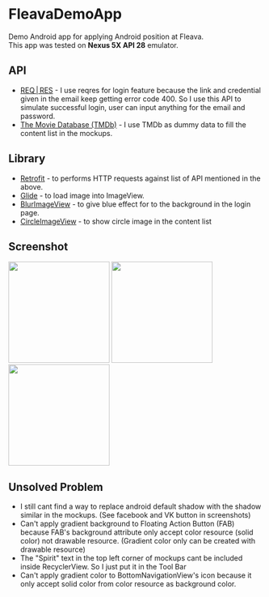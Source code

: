 # FleavaDemoApp
Demo Android app for applying Android position at Fleava.
<br/>This app was tested on <strong>Nexus 5X API 28</strong> emulator.

## API
<ul>
  <li><a href="https://reqres.in/">REQ | RES</a> - I use reqres for login feature because the link and credential given in the email keep getting error code 400. So I use this API to simulate successful login, user can input anything for the email and password.</li>
  <li><a href="https://developers.themoviedb.org/3/movies/get-popular-movies">The Movie Database (TMDb)</a> - I use TMDb as dummy data to fill the content list in the mockups. </li>
</ul>

## Library
<ul>
  <li><a href="https://square.github.io/retrofit/">Retrofit</a> - to performs HTTP requests against list of API mentioned in the above.</li>
  <li><a href="https://github.com/bumptech/glide">Glide</a> - to load image into ImageView.</li>
  <li><a href="https://github.com/jgabrielfreitas/BlurImageView">BlurImageView</a> - to give blue effect for to the background in the login page.</li>
  <li><a href="https://github.com/hdodenhof/CircleImageView">CircleImageView</a> - to show circle image in the content list</li>
</ul>

## Screenshot
<image src="https://user-images.githubusercontent.com/17045245/51553513-00519480-1eae-11e9-86d4-41256aeda562.jpg" width=200/>
<image src="https://user-images.githubusercontent.com/17045245/51553692-6a6a3980-1eae-11e9-8bfd-9c899d98b208.jpg" width=200/>
<image src="https://user-images.githubusercontent.com/17045245/51554415-3859d700-1eb0-11e9-8675-be1585e4870b.jpg" width=200/>

## Unsolved Problem 
<ul>
  <li>I still cant find a way to replace android default shadow with the shadow similar in the mockups. (See facebook and VK button in screenshots)</li>
  <li>Can't apply gradient background to Floating Action Button (FAB) because FAB's background attribute only accept color resource (solid color) not drawable resource. (Gradient color only can be created with drawable resource)</li>
  <li>The "Spirit" text in the top left corner of mockups cant be included inside RecyclerView. So I just put it in the Tool Bar</li>
  <li>Can't apply gradient color to BottomNavigationView's icon because it only accept solid color from color resource as background color.</li>
</ul>
